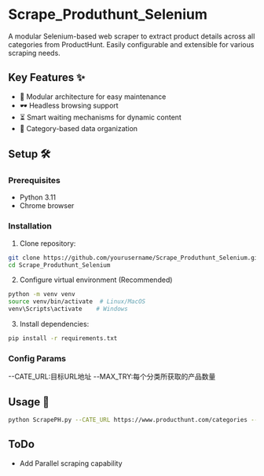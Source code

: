 # Scrape_Produthunt_Selenium
A modular Selenium-based web scraper to extract product details across all categories from ProductHunt. Easily configurable and extensible for various scraping needs.

## Key Features ✨
- 🧩 Modular architecture for easy maintenance
- 🕶️ Headless browsing support
- ⏳ Smart waiting mechanisms for dynamic content
- 📂 Category-based data organization


## Setup 🛠️

### Prerequisites
- Python 3.11
- Chrome browser

### Installation
1. Clone repository:
```bash
git clone https://github.com/yourusername/Scrape_Produthunt_Selenium.git
cd Scrape_Produthunt_Selenium
```
2. Configure virtual environment (Recommended)
```bash
python -m venv venv
source venv/bin/activate  # Linux/MacOS
venv\Scripts\activate    # Windows
```

3. Install dependencies:
```bash
pip install -r requirements.txt
```

### Config Params
--CATE_URL:目标URL地址
--MAX_TRY:每个分类所获取的产品数量


## Usage 🚀
```bash
python ScrapePH.py --CATE_URL https://www.producthunt.com/categories --MAX_TRY 100
```

## ToDo
- Add Parallel scraping capability

